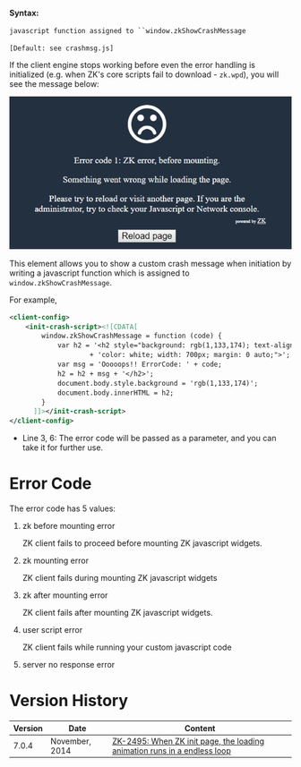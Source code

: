 **Syntax:**

<init-crash-script>`javascript function assigned to ``window.zkShowCrashMessage`</init-crash-script>

`[Default: see crashmsg.js]`

If the client engine stops working before even the error handling is
initialized (e.g. when ZK's core scripts fail to download - `zk.wpd`),
you will see the message below:

![](images/error_handling_crash_screen.png)

This element allows you to show a custom crash message when initiation
by writing a javascript function which is assigned to
`window.zkShowCrashMessage`.

For example,

``` xml
<client-config>
    <init-crash-script><![CDATA[
        window.zkShowCrashMessage = function (code) {
            var h2 = '<h2 style="background: rgb(1,133,174); text-align: center; ' 
                    + 'color: white; width: 700px; margin: 0 auto;">';
            var msg = 'Ooooops!! ErrorCode: ' + code;
            h2 = h2 + msg + '</h2>';
            document.body.style.background = 'rgb(1,133,174)';
            document.body.innerHTML = h2;
        }
      ]]></init-crash-script>
</client-config>
```

- Line 3, 6: The error code will be passed as a parameter, and you can
  take it for further use.

# Error Code

The error code has 5 values:

1.  zk before mounting error
      
    ZK client fails to proceed before mounting ZK javascript widgets.
2.  zk mounting error
      
    ZK client fails during mounting ZK javascript widgets
3.  zk after mounting error
      
    ZK client fails after mounting ZK javascript widgets.
4.  user script error
      
    ZK client fails while running your custom javascript code
5.  server no response error

# Version History

| Version | Date           | Content                                                                                                             |
|---------|----------------|---------------------------------------------------------------------------------------------------------------------|
| 7.0.4   | November, 2014 | [ZK-2495: When ZK init page, the loading animation runs in a endless loop](http://tracker.zkoss.org/browse/ZK-2495) |
